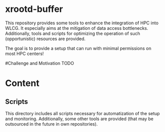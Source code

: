 # xrootd-buffer
This repository provides some tools to enhance the integration of HPC into WLCG. It especially aims at the mitigation of data access bottlenecks.\
Additionally, tools and scripts for optimizing the operation of such (opportunistic) resources are provided.

The goal is to provide a setup that can run with minimal permissions on most HPC centers!


#Challenge and Motivation
TODO



# Content

## Scripts
This directory includes all scripts necessary for automatization of the setup and monitoring. Additionally, some other tools are provided (that may be outsourced in the future in own repositories).
